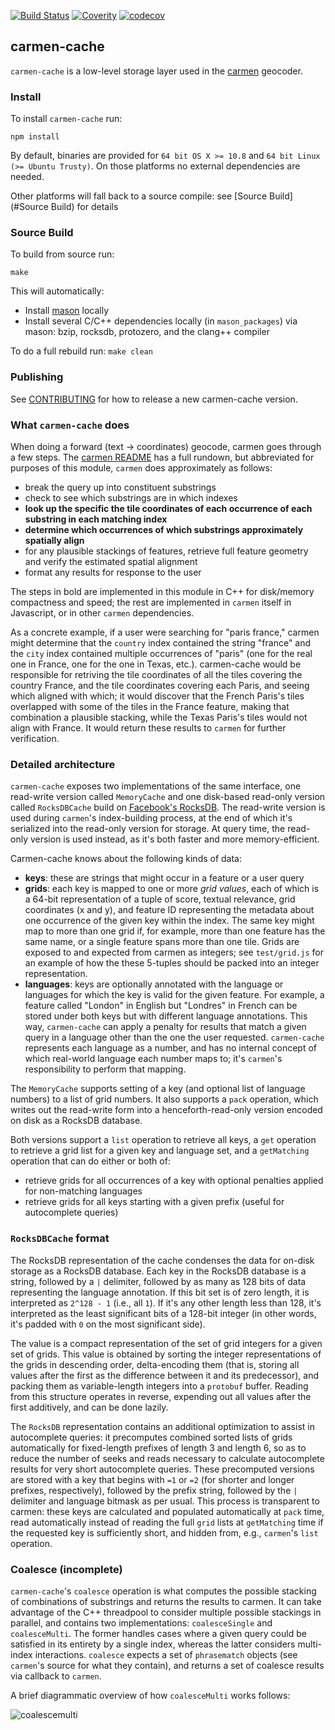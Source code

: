 [![Build Status](https://travis-ci.org/mapbox/carmen-cache.svg?branch=master)](https://travis-ci.org/mapbox/carmen-cache)
[![Coverity](https://scan.coverity.com/projects/5667/badge.svg)](https://scan.coverity.com/projects/5667)
[![codecov](https://codecov.io/gh/mapbox/carmen-cache/branch/master/graph/badge.svg)](https://codecov.io/gh/mapbox/carmen-cache)

carmen-cache
------------

`carmen-cache` is a low-level storage layer used in the [carmen](https://github.com/mapbox/carmen) geocoder.

### Install

To install `carmen-cache` run:

```
npm install
```

By default, binaries are provided for `64 bit OS X >= 10.8` and `64 bit Linux (>= Ubuntu Trusty)`. On those platforms no external dependencies are needed.

Other platforms will fall back to a source compile: see [Source Build](#Source Build) for details

### Source Build

To build from source run:

```
make
```

This will automatically:

  - Install [mason](https://github.com/mapbox/mason/) locally
  - Install several C/C++ dependencies locally (in `mason_packages`) via mason: bzip, rocksdb, protozero, and the clang++ compiler

To do a full rebuild run: `make clean`

### Publishing

See [CONTRIBUTING](CONTRIBUTING.md) for how to release a new carmen-cache version.

### What `carmen-cache` does

When doing a forward (text -> coordinates) geocode, carmen goes through a few steps. The [carmen README](https://github.com/mapbox/carmen/blob/master/README.md) has a full rundown, but abbreviated for purposes of this module, `carmen` does approximately as follows:
* break the query up into constituent substrings
* check to see which substrings are in which indexes
* **look up the specific the tile coordinates of each occurrence of each substring in each matching index**
* **determine which occurrences of which substrings approximately spatially align**
* for any plausible stackings of features, retrieve full feature geometry and verify the estimated spatial alignment
* format any results for response to the user

The steps in bold are implemented in this module in C++ for disk/memory compactness and speed; the rest are implemented in `carmen` itself in Javascript, or in other `carmen` dependencies.

As a concrete example, if a user were searching for "paris france," carmen might determine that the `country` index contained the string "france" and the `city` index contained multiple occurrences of "paris" (one for the real one in France, one for the one in Texas, etc.). carmen-cache would be responsible for retriving the tile coordinates of all the tiles covering the country France, and the tile coordinates covering each Paris, and seeing which aligned with which; it would discover that the French Paris's tiles overlapped with some of the tiles in the France feature, making that combination a plausible stacking, while the Texas Paris's tiles would not align with France. It would return these results to `carmen` for further verification.

### Detailed architecture

`carmen-cache` exposes two implementations of the same interface, one read-write version called `MemoryCache` and one disk-based read-only version called `RocksDBCache` build on [Facebook's RocksDB](https://github.com/facebook/rocksdb). The read-write version is used during `carmen`'s index-building process, at the end of which it's serialized into the read-only version for storage. At query time, the read-only version is used instead, as it's both faster and more memory-efficient.

Carmen-cache knows about the following kinds of data:
* **keys**: these are strings that might occur in a feature or a user query
* **grids**: each key is mapped to one or more *grid values*, each of which is a 64-bit representation of a tuple of score, textual relevance, grid coordinates (x and y), and feature ID representing the metadata about one occurrence of the given key within the index. The same key might map to more than one grid if, for example, more than one feature has the same name, or a single feature spans more than one tile. Grids are exposed to and expected from carmen as integers; see `test/grid.js` for an example of how the these 5-tuples should be packed into an integer representation.
* **languages**: keys are optionally annotated with the language or languages for which the key is valid for the given feature. For example, a feature called "London" in English but "Londres" in French can be stored under both keys but with different language annotations. This way, `carmen-cache` can apply a penalty for results that match a given query in a language other than the one the user requested. `carmen-cache` represents each language as a number, and has no internal concept of which real-world language each number maps to; it's `carmen`'s responsibility to perform that mapping.

The `MemoryCache` supports setting of a key (and optional list of language numbers) to a list of grid numbers. It also supports a `pack` operation, which writes out the read-write form into a henceforth-read-only version encoded on disk as a RocksDB database.

Both versions support a `list` operation to retrieve all keys, a `get` operation to retrieve a grid list for a given key and language set, and a `getMatching` operation that can do either or both of:
* retrieve grids for all occurrences of a key with optional penalties applied for non-matching languages
* retrieve grids for all keys starting with a given prefix (useful for autocomplete queries)

### `RocksDBCache` format

The RocksDB representation of the cache condenses the data for on-disk storage as a RocksDB database. Each key in the RocksDB database is a string, followed by a `|` delimiter, followed by as many as 128 bits of data representing the language annotation. If this bit set is of zero length, it is interpreted as `2^128 - 1` (i.e., all `1`). If it's any other length less than 128, it's interpreted as the least significant bits of a 128-bit integer (in other words, it's padded with `0` on the most significant side).

The value is a compact representation of the set of grid integers for a given set of grids. This value is obtained by sorting the integer representations of the grids in descending order, delta-encoding them (that is, storing all values after the first as the difference between it and its predecessor), and packing them as variable-length integers into a `protobuf` buffer. Reading from this structure operates in reverse, expending out all values after the first additively, and can be done lazily.

The `RocksDB` representation contains an additional optimization to assist in autocomplete queries: it precomputes combined sorted lists of grids automatically for fixed-length prefixes of length 3 and length 6, so as to reduce the number of seeks and reads necessary to calculate autocomplete results for very short autocomplete queries. These precomputed versions are stored with a key that begins with `=1` or `=2` (for shorter and longer prefixes, respectively), followed by the prefix string, followed by the `|` delimiter and language bitmask as per usual. This process is transparent to carmen: these keys are calculated and populated automatically at `pack` time, read automatically instead of reading the full `grid` lists at `getMatching` time if the requested key is sufficiently short, and hidden from, e.g., `carmen`'s `list` operation.

### Coalesce (incomplete)

`carmen-cache`'s `coalesce` operation is what computes the possible stacking of combinations of substrings and returns the results to carmen. It can take advantage of the C++ threadpool to consider multiple possible stackings in parallel, and contains two implementations: `coalesceSingle` and `coalesceMulti`. The former handles cases where a given query could be satisfied in its entirety by a single index, whereas the latter considers multi-index interactions. `coalesce` expects a set of `phrasematch` objects (see `carmen`'s source for what they contain), and returns a set of coalesce results via callback to `carmen`.

A brief diagrammatic overview of how `coalesceMulti` works follows:

![coalescemulti](https://cloud.githubusercontent.com/assets/83384/21327650/3588be54-c5fe-11e6-894e-cdaa68ecfa5f.jpg)
